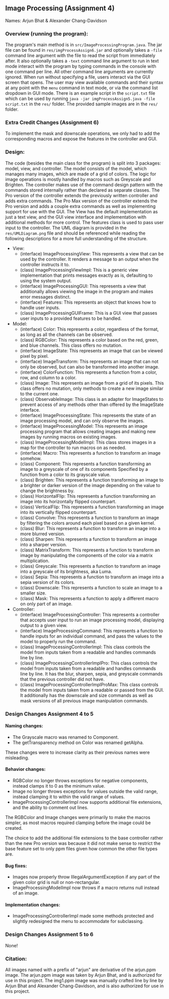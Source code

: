 ## Image Processing (Assignment 4)

Names: Arjun Bhat & Alexander Chang-Davidson

### Overview (running the program):

The program's main method is in `src/ImageProcessingProgram.java`. The jar file can be found in
`res/imgProcessAssign6.jar` and optionally takes a `-file` command line argument with the file
to read the script from immediately after. It also optionally takes a `-text` command line
argument to run in text mode interact with the program by typing commands in the console
with one command per line. All other command line arguments are currently ignored.
When run without specifying a file, users interact via the GUI screen that opens.
The user may view available commands and their syntax at any point with the `menu` command in
text mode, or via the command list dropdown in GUI mode. There is an example script in
the `script.txt` file which can be used by running
`java -jar imgProcessAssign5.java -file script.txt` in the `res/` folder.
The provided sample images are in the `res/` folder.

### Extra Credit Changes (Assignment 6)

To implement the mask and downscale operations, we only had to add the corresponding macros
and expose the features in the controller and GUI.

### Design:

The code (besides the main class for the program) is split into 3 packages: model, view,
and controller. The model consists of the model, which manages many images, which are
made of a grid of colors. The logic for image operations is mostly handled by macros
such as Greyscale and Brighten. The controller makes use of the command design pattern
with the commands stored internally rather than declared as separate classes. The Pro version
of the controller extends the previously written controller and adds extra commands. The
Pro Max version of the controller extends the Pro version and adds a couple extra commands as
well as implementing support for use with the GUI. The View has the default implementation as
just a text view, and the GUI view interface and implementation with additional methods for more
control. The features class is used to pass user input to the controller.
The UML diagram is provided in the `res/UMLDiagram.png` file and should be referenced while
reading the following descriptions for a more full understanding of the structure.

- View:
    - (interface) ImageProcessingView: This represents a view that can be used by the
      controller. It renders a message to an output when the controller instructs it to.
    - (class) ImageProcessingViewImpl: This is a generic view implementation that prints
      messages exactly as is, defaulting to using the system output.
    - (interface) ImageProcessingGUI: This represents a view that additionally allows viewing
      the image in the program and makes error messages distinct.
    - (interface) Features: This represents an object that knows how to handle user inputs.
    - (class) ImageProcessingGUIFrame: This is a GUI view that passes user inputs to a provided
      features to be handled.
- Model:
    - (interface) Color: This represents a color, regardless of the format, as long as
      all the channels can be observed.
    - (class) RGBColor: This represents a color based on the red, green, and blue channels.
      This class offers no mutation.
    - (interface) ImageState: This represents an image that can be viewed pixel by pixel.
    - (interface) ImageTransform: This represents an image that can not only be observed,
      but can also be transformed into another image.
    - (interface) ColorFunction: This represents a function from a color, row, and column
      to a color.
    - (class) Image: This represents an image from a grid of its pixels. This class offers
      no mutation, only methods to create a new image similar to the current one.
    - (class) ObservableImage: This class is an adapter for ImageStates to prevent access
      of any methods other than offered by the ImageState interface.
    - (interface) ImageProcessingState: This represents the state of an image processing
      model, and can only observe the images.
    - (interface) ImageProcessingModel: This represents an image processing program that
      allows creating images and making new images by running macros on existing images.
    - (class) ImageProcessingModelImpl: This class stores images in a map for the controller
      to run macros on as needed.
    - (interface) Macro: This represents a function to transform an image somehow.
    - (class) Component: This represents a function transforming an image to a greyscale of
      one of its components Specified by a function from a color to its grayscale value.
    - (class) Brighten: This represents a function transforming an image to a brighter or
      darker version of the image depending on the value to change the brightness by.
    - (class) HorizontalFlip: This represents a function transforming an image into its
      horizontally flipped counterpart.
    - (class) VerticalFlip: This represents a function transforming an image into its
      vertically flipped counterpart.
    - (class) Convolve: This represents a function to transform an image by filtering the colors
      around each pixel based on a given kernel.
    - (class) Blur: This represents a function to transform an image into a more blurred version.
    - (class) Sharpen: This represents a function to transform an image into a sharper version.
    - (class) MatrixTransform: This represents a function to transform an image by manipulating
      the components of the color via a matrix multiplication.
    - (class) Greyscale: This represents a function to transform an image into a greyscale of
      its brightness, aka Luma.
    - (class) Sepia: This represents a function to transform an image into a sepia version of
      its colors.
    - (class) Downscale: This represents a function to scale an image to a smaller size.
    - (class) Mask: This represents a function to apply a different macro on only part of an image.
- Controller:
    - (interface) ImageProcessingController: This represents a controller that accepts
      user input to run an image processing model, displaying output to a given view.
    - (interface) ImageProcessingCommand: This represents a function to handle inputs
      for an individual command, and pass the values to the model to properly run the command.
    - (class) ImageProcessingControllerImpl: This class controls the model from inputs
      taken from a readable and handles commands line by line.
    - (class) ImageProcessingControllerImplPro: This class controls the model from inputs
      taken from a readable and handles commands line by line. It has the blur, sharpen, sepia,
      and greyscale commands that the previous controller did not have.
    - (class) ImageProcessingControllerImplProMax: This class controls the model from inputs
      taken from a readable or passed from the GUI. It additionally has the downscale and size
      commands as well as mask versions of all previous image manipulation commands.

### Design Changes Assignment 4 to 5

#### Naming changes:

- The Grayscale macro was renamed to Component.
- The getTransparency method on Color was renamed getAlpha.

These changes were to increase clarity as their previous names were misleading.

#### Behavior changes:

- RGBColor no longer throws exceptions for negative components, instead clamps it to 0 as the
  minimum value.
- Image no longer throws exceptions for values outside the valid range, instead clamping it to
  within the valid range of values.
- ImageProcessingControllerImpl now supports additional file extensions, and the ability to
  comment out lines.

The RGBColor and Image changes were primarily to make the macros simpler, as most macros required
clamping before the image could be created.

The choice to add the additional file extensions to the base controller rather than the new Pro
version was because it did not make sense to restrict the base feature set to only ppm files
given how common the other file types are.

#### Bug fixes:

- Images now properly throw IllegalArgumentException if any part of the given color grid is
  null or non-rectangular.
- ImageProcessingModelImpl now throws if a macro returns null instead of an image.

#### Implementation changes:

- ImageProcessingControllerImpl made some methods protected and slightly redesigned the menu
  to accommodate for subclassing.

### Design Changes Assignment 5 to 6

None!

### Citation:

All images named with a prefix of "arjun" are derivative of the arjun.ppm image.
The arjun.ppm image was taken by Arjun Bhat, and is authorized for use in this project.
The img1.ppm image was manually crafted line by line by Arjun Bhat and Alexander Chang-Davidson,
and is also authorized for use in this project.
